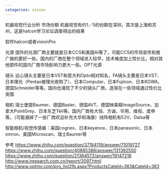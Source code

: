 ```yaml
---
categories: vision
---
```

机器视觉行业分析
市场份额
机器视觉有约1／5的份额在深圳，其次是上海和苏州，这是halcon学习论坛调查得出的结果

软件halcon或者visionPro

光源
国外的光源厂商主要就是日本CCS和美国Ai等了，可能CCS的市场宣传和推广做的更好一些。国内的厂商在整个领域进入较早，技术难度加上性价比，相对其他部件的国内厂商市场影响力更大一些。OPT光源 

镜头
远心镜头主要是日本VST和意大利Opto相对知名，FA镜头主要是日本VST、日本理光（Pentax被理光收购了）、日本Computar、日本Fujinon、日本KOWA、德国Schneider等等。国内也涌现了不少的镜头厂商，逐渐在一些领域通过性价比突围

相机
瑞士堡盟Baumer、德国Basler、德国AVT、德国映美精ImageSource、加拿大PointGrey、日本东芝Teli等。国内厂商有大恒、方诚、华用、维视、度申等。（可能漏掉了一些厂商欢迎补充大华和海康）线阵相机有E2V、Dalsa等 

智能相机/视觉传感器：美国cognex、日本keyence、日本panasonic、日本omron、美国Microscan、瑞士Baumer等

参考
https://www.zhihu.com/question/37184119/answer/71019727
https://www.zhihu.com/question/40885388/answer/131392550 
https://www.zhihu.com/question/21364572/answer/19147218
http://www.iresearch.com.cn/report/3097.html
http://www.optmv.com/pro_list2fb.aspx?ProductsCateId=383&CateId=383 

